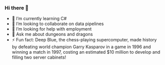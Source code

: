 ### Hi there 👋
- 🌱 I’m currently learning C#
- 👯 I’m looking to collaborate on data pipelines
- 🤔 I’m looking for help with employment
- 💬 Ask me about dungeons and dragons
- ⚡ Fun fact: Deep Blue, the chess-playing supercomputer, made history by defeating world champion Garry Kasparov in a game in 1996 and winning a match in 1997, costing an estimated $10 million to develop and filling two server cabinets!

